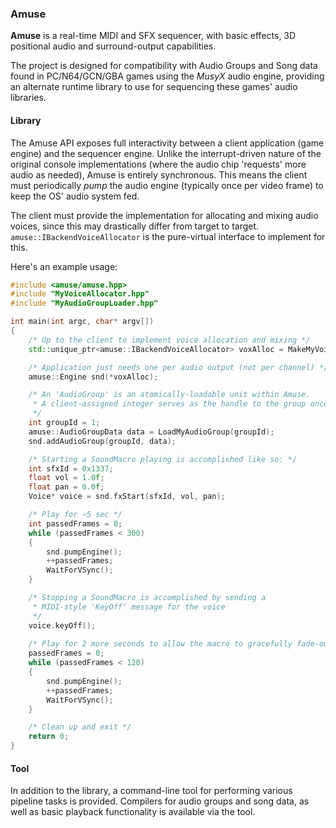 ### Amuse

**Amuse** is a real-time MIDI and SFX sequencer, with basic effects, 
3D positional audio and surround-output capabilities.

The project is designed for compatibility with Audio Groups and Song data
found in PC/N64/GCN/GBA games using the *MusyX* audio engine, providing an
alternate runtime library to use for sequencing these games' audio libraries.

#### Library

The Amuse API exposes full interactivity between a client application
(game engine) and the sequencer engine. Unlike the interrupt-driven nature
of the original console implementations (where the audio chip 'requests' more
audio as needed), Amuse is entirely synchronous. This means the client must
periodically *pump* the audio engine (typically once per video frame) to keep
the OS' audio system fed.

The client must provide the implementation for allocating and mixing audio
voices, since this may drastically differ from target to target.
`amuse::IBackendVoiceAllocator` is the pure-virtual interface to implement
for this.

Here's an example usage:

```cpp
#include <amuse/amuse.hpp>
#include "MyVoiceAllocator.hpp"
#include "MyAudioGroupLoader.hpp"

int main(int argc, char* argv[])
{
    /* Up to the client to implement voice allocation and mixing */
    std::unique_ptr<amuse::IBackendVoiceAllocator> voxAlloc = MakeMyVoiceAllocator();

    /* Application just needs one per audio output (not per channel) */
    amuse::Engine snd(*voxAlloc);

    /* An 'AudioGroup' is an atomically-loadable unit within Amuse. 
     * A client-assigned integer serves as the handle to the group once loaded
     */
    int groupId = 1;
    amuse::AudioGroupData data = LoadMyAudioGroup(groupId);
    snd.addAudioGroup(groupId, data);

    /* Starting a SoundMacro playing is accomplished like so: */
    int sfxId = 0x1337;
    float vol = 1.0f;
    float pan = 0.0f;
    Voice* voice = snd.fxStart(sfxId, vol, pan);

    /* Play for ~5 sec */
    int passedFrames = 0;
    while (passedFrames < 300)
    {
        snd.pumpEngine();
        ++passedFrames;
        WaitForVSync();
    }

    /* Stopping a SoundMacro is accomplished by sending a
     * MIDI-style 'KeyOff' message for the voice
     */
    voice.keyOff();
    
    /* Play for 2 more seconds to allow the macro to gracefully fade-out */
    passedFrames = 0;
    while (passedFrames < 120)
    {
        snd.pumpEngine();
        ++passedFrames;
        WaitForVSync();
    }

    /* Clean up and exit */
    return 0;
}
```

#### Tool

In addition to the library, a command-line tool for performing various pipeline
tasks is provided. Compilers for audio groups and song data, as well as basic
playback functionality is available via the tool.
